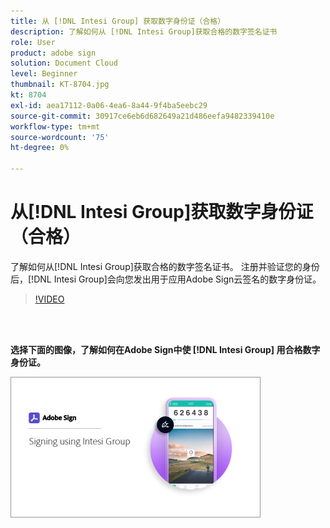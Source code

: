 ```yaml
---
title: 从 [!DNL Intesi Group] 获取数字身份证（合格）
description: 了解如何从 [!DNL Intesi Group]获取合格的数字签名证书
role: User
product: adobe sign
solution: Document Cloud
level: Beginner
thumbnail: KT-8704.jpg
kt: 8704
exl-id: aea17112-0a06-4ea6-8a44-9f4ba5eebc29
source-git-commit: 30917ce6eb6d682649a21d486eefa9482339410e
workflow-type: tm+mt
source-wordcount: '75'
ht-degree: 0%

---
```


# 从[!DNL Intesi Group]获取数字身份证（合格）

了解如何从[!DNL Intesi Group]获取合格的数字签名证书。 注册并验证您的身份后，[!DNL Intesi Group]会向您发出用于应用Adobe Sign云签名的数字身份证。

>[!VIDEO](https://video.tv.adobe.com/v/337064?hidetitle=true)

<br> 

**选择下面的图像，了解如何在Adobe Sign中使 [!DNL Intesi Group] 用合格数字身份证。**

[![image](assets/IntesiSign_400.png)](intesi-sign.md)
